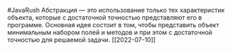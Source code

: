 #JavaRush 
Абстракция — это использование только тех характеристик объекта, которые с достаточной точностью представляют его в программе. Основная идея состоит в том, чтобы представить объект минимальным набором полей и методов и при этом с достаточной точностью для решаемой задачи.
[[2022-07-10]]